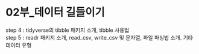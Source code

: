 # 02부_데이터 길들이기
step 4 : tidyverse의 tibble 패키지 소개, tibble 사용법<br>
step 5 : readr 패키지 소개, read_csv, write_csv 및 문자열, 파일 파싱법 소개. 기타 데이터 유형<br>
